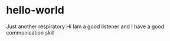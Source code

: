 # hello-world
Just another respiratory
Hi 
Iam a good listener and I have a good communication skill
